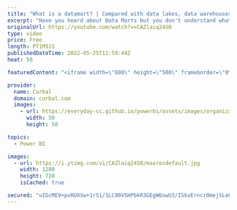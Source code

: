 ```yaml
---
title: "What is a datamart? | Compared with data lakes, data warehouses & databases"
excerpt: "Have you heard about Data Marts but you don't understand what they are?  Here is a simplified view that explains it and compares it with other existing data technologies.  Note that this is a simplified view and your data architecture does not/ might not follow the model shown here.  Here you can download"
originalUrl: https://youtube.com/watch?v=CAZlaiq24S0
type: video
price: Free
length: PT1M51S
publishedDateTime: 2022-05-25T11:59:44Z
heat: 58

featuredContent: "<iframe width=\"800\" height=\"500\" frameborder=\"0\" src=\"https://www.youtube.com/embed/CAZlaiq24S0\" allow=\"accelerometer; autoplay; encrypted-media; gyroscope; picture-in-picture\" allowfullscreen></iframe>"

provider:
  name: Curbal
  domain: curbal.com
  images:
    - url: https://everyday-cc.github.io/powerbi/assets/images/organizations/curbal.com-50x50.jpg
      width: 50
      height: 50

topics:
  - Power BI

images:
  - url: https://i.ytimg.com/vi/CAZlaiq24S0/maxresdefault.jpg
    width: 1280
    height: 720
    isCached: true

secured: "uIGcME9+pvRUXSw+1rSi/1LC90VSHPbkR3GEgW6owU3/ISkvErncrOmejSLeOPZkcSAco+Qx6CMkndSTBYlkC+togJYsZ8DuqVDhsj5o2KsgVgJKt/xoyuwUMLRlfgTp88cVO5PDg5+RbKCs4sGOy7RIHCl+kmMjhfZNAmfB7MF8Kr/qi5dcdqZ52nhVFSZ+8AiV1sqQbN04F07wSU6ytviAT/MDmSyLPhGmzDJiCYEpjxqpC0BGmbl7cx1vv7+SyDWmjsU4GwR8LGCNLBmP9+T4nGnMxR1poz+Bcjq3rsa/ibM2Z6Tbc4XEUnp0gcAU/vwVQvq6qikJW7IrgViONVZ53YAJWUnmLOJdiY9iv6gLhf3RHhvXO2FRRi3k1Y7K4UqinIAO1xjlwom1QFAFgZzAEE66n/mkQezTxxRa/W0=;5g2+esNzf06L1oPpGF1xzw=="
---
```


